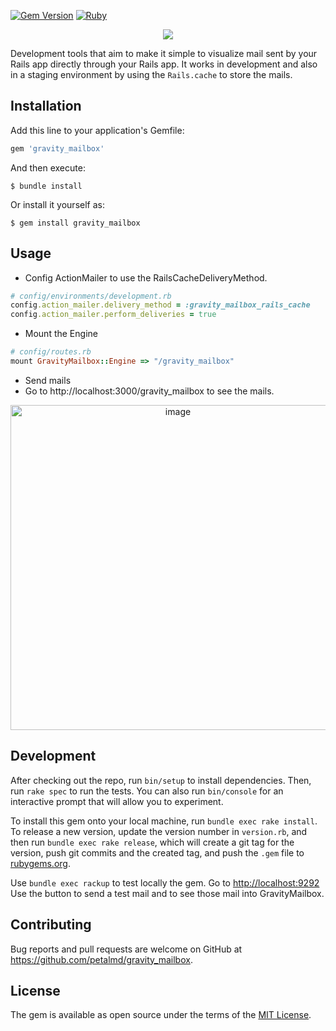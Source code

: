 [![Gem Version](https://badge.fury.io/rb/gravity_mailbox.svg)](https://badge.fury.io/rb/gravity_mailbox)
[![Ruby](https://github.com/petalmd/gravity_mailbox/actions/workflows/main.yml/badge.svg)](https://github.com/petalmd/gravity_mailbox/actions/workflows/main.yml)

<p align="center">
  <img src="https://user-images.githubusercontent.com/7858787/213794938-f55aef73-ce49-45b5-a388-d16f2435de15.png" />
</p>

Development tools that aim to make it simple to visualize mail sent by your Rails app directly through your Rails app.
It works in development and also in a staging environment by using the `Rails.cache` to store the mails.

## Installation

Add this line to your application's Gemfile:

```ruby
gem 'gravity_mailbox'
```

And then execute:

    $ bundle install

Or install it yourself as:

    $ gem install gravity_mailbox

## Usage

* Config ActionMailer to use the RailsCacheDeliveryMethod.

```ruby
# config/environments/development.rb
config.action_mailer.delivery_method = :gravity_mailbox_rails_cache
config.action_mailer.perform_deliveries = true
```

* Mount the Engine

```ruby
# config/routes.rb
mount GravityMailbox::Engine => "/gravity_mailbox"
```

* Send mails
* Go to http://localhost:3000/gravity_mailbox to see the mails.

<p align="center">
    <img width="520" alt="image" src="https://user-images.githubusercontent.com/7858787/213796119-a22ac9da-3943-4cd0-95e6-2fb724de999a.png">
</p>

## Development

After checking out the repo, run `bin/setup` to install dependencies. Then, run `rake spec` to run the tests. You can also run `bin/console` for an interactive prompt that will allow you to experiment.

To install this gem onto your local machine, run `bundle exec rake install`. To release a new version, update the version number in `version.rb`, and then run `bundle exec rake release`, which will create a git tag for the version, push git commits and the created tag, and push the `.gem` file to [rubygems.org](https://rubygems.org).

Use `bundle exec rackup` to test locally the gem. Go to [http://localhost:9292](http://localhost:9292)
Use the button to send a test mail and to see those mail into GravityMailbox.

## Contributing

Bug reports and pull requests are welcome on GitHub at https://github.com/petalmd/gravity_mailbox.

## License

The gem is available as open source under the terms of the [MIT License](https://opensource.org/licenses/MIT).
